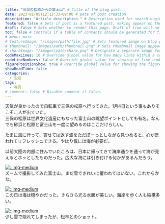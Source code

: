 ```yaml
---
title: "三保の松原からの富士山" # Title of the blog post.
date: 2023-01-05T12:13:33+09:00 # Date of post creation.
description: "Article description." # Description used for search engine.
featured: false # Sets if post is a featured post, making appear on the home page side bar.
draft: false # Sets whether to render this page. Draft of true will not be rendered.
toc: false # Controls if a table of contents should be generated for first-level links automatically.
# menu: main
# featureImage: "/images/path/file.jpg" # Sets featured image on blog post.
# thumbnail: "/images/path/thumbnail.png" # Sets thumbnail image appearing inside card on homepage.
# shareImage: "/images/path/share.png" # Designate a separate image for social media sharing.
codeMaxLines: 10 # Override global value for how many lines within a code block before auto-collapsing.
codeLineNumbers: false # Override global value for showing of line numbers within code block.
figurePositionShow: true # Override global value for showing the figure label.
showReadTime: false
categories:
  - 生活
tags:
  - 写真
# comment: false # Disable comment if false.
---
```


天気が良かったので自転車で三保の松原へ行ってきた。1月4日という事もありそこそこ人が出ていた。  
三保の松原は世界文化遺産にもなった富士山の眺望ポイントとしても有名。なんでも砂浜と松原と富士山を一度に望めるのはここだけらしい。

たまに海に行って、寄せては返す波をただぼーっとしながら見つめると、心が洗われてリフレッシュできる。やはり僕には海が必要だ。

以前大陸の内部に住んでいたころは、日本に帰ってきて海岸通りを通って海が見えるとホッとしたものだった。広大な海には引き付ける何かがあるんだろう。

[![::img-medium](/images/post/23fujisan_1.jpg)](/images/post/23fujisan_1.jpg)  
ズームで撮影してみた富士山。まだ雪できれいに覆われてはいない。これからかな。

[![::img-medium](/images/post/23fujisan_2.jpg)](/images/post/23fujisan_2.jpg)  
この日は海は穏やかだった。きらきら光る水面が美しい。海岸を歩く人も結構多い。

[![::img-medium](/images/post/23fujisan_3.jpg)](/images/post/23fujisan_3.jpg)  
少し雲で隠れてしまったが、松林とのショット。
